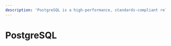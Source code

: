 ```yaml
---
description: 'PostgreSQL is a high-performance, standards-compliant relational SQL database.'
---
```


# PostgreSQL

